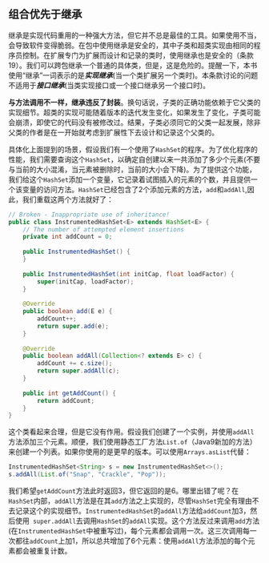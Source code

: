 ## 组合优先于继承

继承是实现代码重用的一种强大方法，但它并不总是最佳的工具。如果使用不当，会导致软件变得脆弱。在包中使用继承是安全的，其中子类和超类实现由相同的程序员控制。在扩展专门为扩展而设计和记录的类时，使用继承也是安全的（条款19）。我们可以跨包继承一个普通的具体类，但是，这是危险的。提醒一下，本书使用“继承”一词表示的是***实现继承***(当一个类扩展另一个类时)。本条款讨论的问题不适用于***接口继承***(当类实现接口或一个接口继承另一个接口时)。

**与方法调用不一样，继承违反了封装**。换句话说，子类的正确功能依赖于它父类的实现细节。超类的实现可能随着版本的迭代发生变化，如果发生了变化，子类可能会崩溃，即使它的代码没有被修改过。结果，子类必须同它的父类一起发展，除非父类的作者是在一开始就考虑到扩展性下去设计和记录这个父类的。

具体化上面提到的场景，假设我们有一个使用了`HashSet`的程序。为了优化程序的性能，我们需要查询这个`HashSet`，以确定自创建以来一共添加了多少个元素(不要与当前的大小混淆，当元素被删除时，当前的大小会下降)。为了提供这个功能，我们给这个`HashSet`添加一个变量，它记录着试图插入的元素的个数，并且提供一个该变量的访问方法。`HashSet`已经包含了2个添加元素的方法，`add`和`addAll`,因此，我们重载这两个方法就好了：

```java
// Broken - Inappropriate use of inheritance!
public class InstrumentedHashSet<E> extends HashSet<E> {
	// The number of attempted element insertions
	private int addCount = 0;
    
	public InstrumentedHashSet() {
	}
    
	public InstrumentedHashSet(int initCap, float loadFactor) {
		super(initCap, loadFactor);
	}
    
    @Override
    public boolean add(E e) {
		addCount++;
		return super.add(e);
	}
    
	@Override
    public boolean addAll(Collection<? extends E> c) {
        addCount += c.size();
        return super.addAll(c);
    }
    
    public int getAddCount() {
    	return addCount;
    }
}
```

这个类看起来合理，但是它没有作用。假设我们创建了一个实例，并使用`addAll`方法添加三个元素。顺便，我们使用静态工厂方法`List.of`（Java9新加的方法）来创建一个列表。如果你使用的是更早的版本。可以使用`Arrays.asList`代替：

```java
InstrumentedHashSet<String> s = new InstrumentedHashSet<>();
s.addAll(List.of("Snap", "Crackle", "Pop"));
```

我们希望`getAddCount`方法此时返回3，但它返回的是6。哪里出错了呢？在`HashSet`内部，`addAll`方法是在其`add`方法之上实现的，尽管`HashSet`完全有理由不去记录这个的实现细节。`InstrumentedHashSet`的`addAll`方法给`addCount`加3，然后使用` super.addAll`去调用`HashSet`的`addAll`实现。这个方法反过来调用`add`方法(在`InstrumentedHashSet`中被重写过)，每个元素都会调用一次。这三次调用每一次都往`addCount`上加1，所以总共增加了6个元素：使用`addAll`方法添加的每个元素都会被重复计数。

